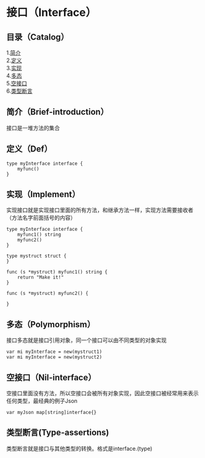 # 接口（Interface）
## 目录（Catalog）
1.[简介](#简介brief-introduction)</br>
2.[定义](#定义def)</br>
3.[实现](#实现implement)</br>
4.[多态](#多态polymorphism)</br>
5.[空接口](#空接口nil-interface)</br>
6.[类型断言](#类型断言type-assertions)
## 简介（Brief-introduction）
接口是一堆方法的集合
## 定义（Def）
```
type myInterface interface {
	myfunc()
}
```
## 实现（Implement）
实现接口就是实现接口里面的所有方法，和继承方法一样，实现方法需要接收者（方法名字前面括号的内容）
```
type myInterface interface {
	myfunc1() string
	myfunc2()
}

type mystruct struct {
}

func (s *mystruct) myfunc1() string {
	return "Make it!"
}

func (s *mystruct) myfunc2() {

}
```
## 多态（Polymorphism）
接口多态就是接口引用对象，同一个接口可以由不同类型的对象实现
```
var mi myInterface = new(mystruct1)
var mi myInterface = new(mystruct2)
```
## 空接口（Nil-interface）
空接口里面没有方法，所以空接口会被所有对象实现，因此空接口被经常用来表示任何类型，最经典的例子Json
```
var myJson map[string]interface{}
```
## 类型断言(Type-assertions)
类型断言就是接口与其他类型的转换。格式是interface.(type)
